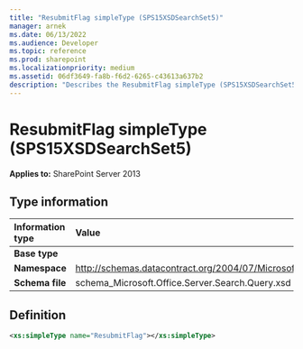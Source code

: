 ```yaml
---
title: "ResubmitFlag simpleType (SPS15XSDSearchSet5)"
manager: arnek
ms.date: 06/13/2022
ms.audience: Developer
ms.topic: reference
ms.prod: sharepoint
ms.localizationpriority: medium
ms.assetid: 06df3649-fa8b-f6d2-6265-c43613a637b2
description: "Describes the ResubmitFlag simpleType (SPS15XSDSearchSet5). Applies to SharePoint Server 2013."
---
```


# ResubmitFlag simpleType (SPS15XSDSearchSet5)

 **Applies to:** SharePoint Server 2013
  
## Type information

|Information type|Value|
|:-----|:-----|
|**Base type**||
|**Namespace**|http://schemas.datacontract.org/2004/07/Microsoft.Office.Server.Search.Query|
|**Schema file**|schema_Microsoft.Office.Server.Search.Query.xsd|
   
## Definition

```XML
<xs:simpleType name="ResubmitFlag"></xs:simpleType>

```


